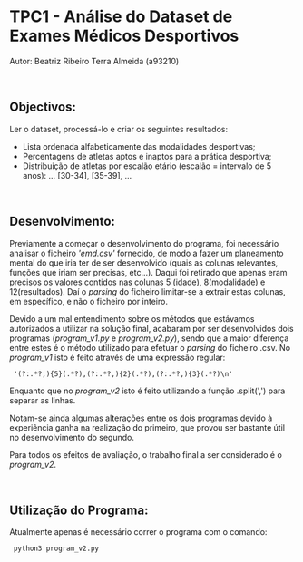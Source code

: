 # TPC1 - Análise do Dataset de Exames Médicos Desportivos
Autor: Beatriz Ribeiro Terra Almeida (a93210)

<br/>

## Objectivos:

Ler o dataset, processá-lo e criar os seguintes resultados:

- Lista ordenada alfabeticamente das modalidades desportivas;
- Percentagens de atletas aptos e inaptos para a prática desportiva;
- Distribuição de atletas por escalão etário (escalão = intervalo de 5 anos): ... [30-34], [35-39], ...

<br/>

## Desenvolvimento:

Previamente a começar o desenvolvimento do programa, foi necessário analisar o ficheiro *'emd.csv'* fornecido, de modo a fazer um planeamento mental do que iria ter de ser desenvolvido (quais as colunas relevantes, funções que iriam ser precisas, etc...).
Daqui foi retirado que apenas eram precisos os valores contidos nas colunas 5 (idade), 8(modalidade) e 12(resultados). Daí o *parsing* do ficheiro limitar-se a extrair estas colunas, em específico, e não o ficheiro por inteiro.


Devido a um mal entendimento sobre os métodos que estávamos autorizados a utilizar na solução final, acabaram por ser desenvolvidos dois programas (*program_v1.py* e *program_v2.py*), sendo que a maior diferença entre estes é o método utilizado para efetuar o *parsing* do ficheiro .csv. No *program_v1* isto é feito através de uma expressão regular:

     '(?:.*?,){5}(.*?),(?:.*?,){2}(.*?),(?:.*?,){3}(.*?)\n'

Enquanto que no *program_v2* isto é feito utilizando a função .split(',') para separar as linhas.

Notam-se ainda algumas alterações entre os dois programas devido à experiência ganha na realização do primeiro, que provou ser bastante útil no desenvolvimento do segundo.

Para todos os efeitos de avaliação, o trabalho final a ser considerado é o *program_v2*.

<br/>

## Utilização do Programa:

Atualmente apenas é necessário correr o programa com o comando:
    
     python3 program_v2.py